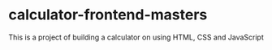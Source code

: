 # calculator-frontend-masters
This is a project of building a calculator on  using HTML, CSS and JavaScript
